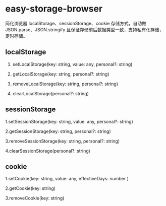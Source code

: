 # easy-storage-browser
简化浏览器 localStorage、sessionStorage、cookie 存储方式，自动做 JSON.parse、JSON.stringify 且保证存储前后数据类型一致，支持私有化存储，定时存储。

## localStorage

1. setLocalStorage(key: string, value: any, personal?: string)

2. getLocalStorage(key: string,  personal?: string)

3. removeLocalStorage(key: string,  personal?: string)

4. clearLocalStorage(personal?: string)

## sessionStorage

1.setSessionStorage(key: string, value: any, personal?: string)

2.getSessionStorage(key: string,  personal?: string)

3.removeSessionStorage(key: string,  personal?: string)

4.clearSessionStorage(personal?: string)

## cookie

1.setCookie(key: string, value: any, effectiveDays: number )

2.getCookie(key: string)

3.removeCookie(key: string)
